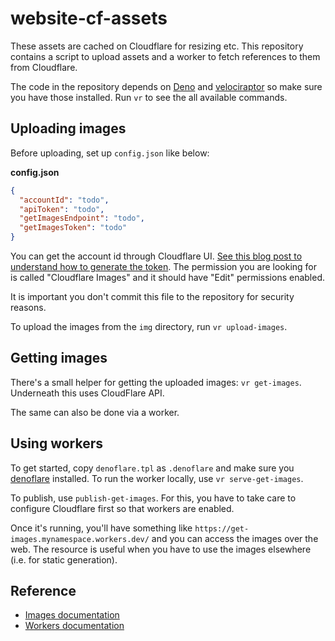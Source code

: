 # website-cf-assets

These assets are cached on Cloudflare for resizing etc. This repository contains a script to upload assets and a worker to fetch references to them from Cloudflare.

The code in the repository depends on [Deno](https://deno.land/) and [velociraptor](https://velociraptor.run/) so make sure you have those installed. Run `vr` to see the all available commands.

## Uploading images

Before uploading, set up `config.json` like below:

**config.json**

```json
{
  "accountId": "todo",
  "apiToken": "todo",
  "getImagesEndpoint": "todo",
  "getImagesToken": "todo"
}
```

You can get the account id through Cloudflare UI. [See this blog post to understand how to generate the token](https://www.better.dev/cloudflare-images). The permission you are looking for is called "Cloudflare Images" and it should have "Edit" permissions enabled.

It is important you don't commit this file to the repository for security reasons.

To upload the images from the `img` directory, run `vr upload-images`.

## Getting images

There's a small helper for getting the uploaded images: `vr get-images`. Underneath this uses CloudFlare API.

The same can also be done via a worker.

## Using workers

To get started, copy `denoflare.tpl` as `.denoflare` and make sure you [denoflare](https://denoflare.dev/) installed. To run the worker locally, use `vr serve-get-images`.

To publish, use `publish-get-images`. For this, you have to take care to configure Cloudflare first so that workers are enabled.

Once it's running, you'll have something like `https://get-images.mynamespace.workers.dev/` and you can access the images over the web. The resource is useful when you have to use the images elsewhere (i.e. for static generation).

## Reference

* [Images documentation](https://developers.cloudflare.com/images/)
* [Workers documentation](https://developers.cloudflare.com/workers/)
